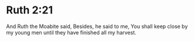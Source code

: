 # Ruth 2:21

And Ruth the Moabite said, Besides, he said to me, You shall keep close by my young men until they have finished all my harvest.
